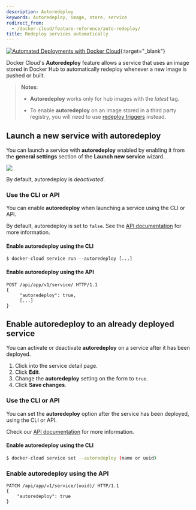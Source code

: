```yaml
---
description: Autoredeploy
keywords: Autoredeploy, image, store, service
redirect_from:
  - /docker-cloud/feature-reference/auto-redeploy/
title: Redeploy services automatically
---
```

[![Automated Deployments with Docker Cloud](images/video-auto-redeploy-docker-cloud.png)](https://www.youtube.com/watch?v=I4depUwfbFc "Automated Deployments with Docker Cloud"){:target="_blank"}

Docker Cloud's **Autoredeploy** feature allows a service that uses an image stored in Docker Hub to automatically redeploy whenever a new image is pushed or built.

> **Notes**:
> 
> - **Autoredeploy** works only for hub images with the *latest* tag.
> 
> - To enable **autoredeploy** on an image stored in a third party registry, you will need to use [redeploy triggers](triggers.md) instead.

## Launch a new service with autoredeploy

You can launch a service with **autoredeploy** enabled by enabling it from the **general settings** section of the **Launch new service** wizard.

![](images/service-wizard-autoredeploy.png)

By default, autoredeploy is *deactivated*.

### Use the CLI or API

You can enable **autoredeploy** when launching a service using the CLI or API.

By default, autoredeploy is set to `false`. See the [API documentation](/apidocs/docker-cloud.md) for more information.

#### Enable autoredeploy using the CLI

    $ docker-cloud service run --autoredeploy [...]
    

#### Enable autoredeploy using the API

    POST /api/app/v1/service/ HTTP/1.1
    {
         "autoredeploy": true,
         [...]
    }
    

## Enable autoredeploy to an already deployed service

You can activate or deactivate **autoredeploy** on a service after it has been deployed.

1. Click into the service detail page.
2. Click **Edit**.
3. Change the **autoredeploy** setting on the form to `true`.
4. Click **Save changes**.

### Use the CLI or API

You can set the **autoredeploy** option after the service has been deployed, using the CLI or API.

Check our [API documentation](/apidocs/docker-cloud.md) for more information.

#### Enable autoredeploy using the CLI

```bash
$ docker-cloud service set --autoredeploy (name or uuid)
```

### Enable autoredeploy using the API

    PATCH /api/app/v1/service/(uuid)/ HTTP/1.1
    {
        "autoredeploy": true
    }